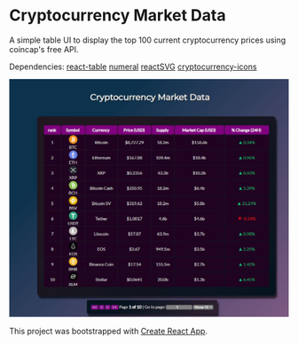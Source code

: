 
# Cryptocurrency Market Data
A simple table UI to display the top 100 current cryptocurrency prices using coincap's free API.

Dependencies: [react-table](https://github.com/tannerlinsley/react-table) [numeral](https://www.npmjs.com/package/numeral) [reactSVG](https://www.npmjs.com/package/react-svg) [cryptocurrency-icons](https://github.com/atomiclabs/cryptocurrency-icons)

![Image of Crypto Market Data](https://github.com/kziechmann/crypto-market-data-visualization/blob/master/CryptoMarketData.jpeg)

This project was bootstrapped with [Create React App](https://github.com/facebook/create-react-app).